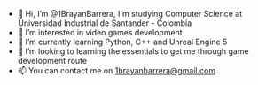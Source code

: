 - 👋 Hi, I’m @1BrayanBarrera, I'm studying Computer Science at Universidad Industrial de Santander - Colombia
- 👀 I’m interested in video games development
- 🌱 I’m currently learning Python, C++ and Unreal Engine 5
- 💞️ I’m looking to learning the essentials to get me through game development route
- 📫 You can contact me on 1brayanbarrera@gmail.com
